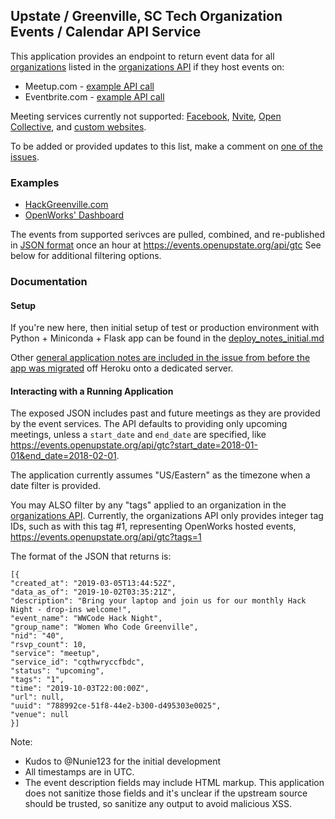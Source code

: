 ## Upstate / Greenville, SC Tech Organization Events / Calendar API Service

This application provides an endpoint to return event data for all [organizations](https://data.openupstate.org/organizations) listed in the [organizations API](https://github.com/codeforgreenville/OpenData/blob/master/ORGANIZATIONS_API.md) if they host events on:
* Meetup.com - [example API call](https://github.com/codeforgreenville/upstate_tech_cal_service/issues/3#issuecomment-802219986)
* Eventbrite.com - [example API call](https://github.com/codeforgreenville/upstate_tech_cal_service/issues/4#issuecomment-802212633)

Meeting services currently not supported: [Facebook](https://github.com/codeforgreenville/upstate_tech_cal_service/issues/5), [Nvite](https://github.com/codeforgreenville/upstate_tech_cal_service/issues/6), [Open Collective](https://github.com/codeforgreenville/upstate_tech_cal_service/issues/2), and [custom websites](https://github.com/codeforgreenville/upstate_tech_cal_service/issues/7).

To be added or provided updates to this list, make a comment on [one of the issues](https://github.com/codeforgreenville/upstate_tech_cal_service/issues).

### Examples
* [HackGreenville.com](https://hackgreenville.com/events)
* [OpenWorks' Dashboard](https://joinopenworks.com/dashboard/meetups.php)

The events from supported serivces are pulled, combined, and re-published in [JSON format](https://www.json.org/json-en.html) once an hour at https://events.openupstate.org/api/gtc  See below for additional filtering options.

### Documentation

#### Setup
If you're new here, then initial setup of test or production environment with Python + Miniconda + Flask app can be found in the [deploy_notes_initial.md](https://github.com/codeforgreenville/upstate_tech_cal_service/blob/master/deploy_notes_initial.md)

Other [general application notes are included in the issue from before the app was migrated](https://github.com/codeforgreenville/upstate_tech_cal_service/issues/14) off Heroku onto a dedicated server.

#### Interacting with a Running Application

The exposed JSON includes past and future meetings as they are provided by the event services. The API defaults to providing only upcoming meetings, unless a `start_date` and `end_date` are specified, like https://events.openupstate.org/api/gtc?start_date=2018-01-01&end_date=2018-02-01.

The application currently assumes "US/Eastern" as the timezone when a date filter is provided.

You may ALSO filter by any "tags" applied to an organization in the [organizations API](https://github.com/codeforgreenville/OpenData/issues/17).  Currently, the organizations API only provides integer tag IDs, such as with this tag #1, representing OpenWorks hosted events, https://events.openupstate.org/api/gtc?tags=1

The format of the JSON that returns is:

    [{
    "created_at": "2019-03-05T13:44:52Z", 
    "data_as_of": "2019-10-02T03:35:21Z", 
    "description": "Bring your laptop and join us for our monthly Hack Night - drop-ins welcome!", 
    "event_name": "WWCode Hack Night", 
    "group_name": "Women Who Code Greenville", 
    "nid": "40", 
    "rsvp_count": 10, 
    "service": "meetup", 
    "service_id": "cqthwryccfbdc", 
    "status": "upcoming", 
    "tags": "1", 
    "time": "2019-10-03T22:00:00Z", 
    "url": null, 
    "uuid": "788992ce-51f8-44e2-b300-d495303e0025", 
    "venue": null
    }]

Note:
* Kudos to @Nunie123 for the initial development
* All timestamps are in UTC.  
* The event description fields may include HTML markup.  This application does not sanitize those fields and it's unclear if the upstream source should be trusted, so sanitize any output to avoid malicious XSS.
